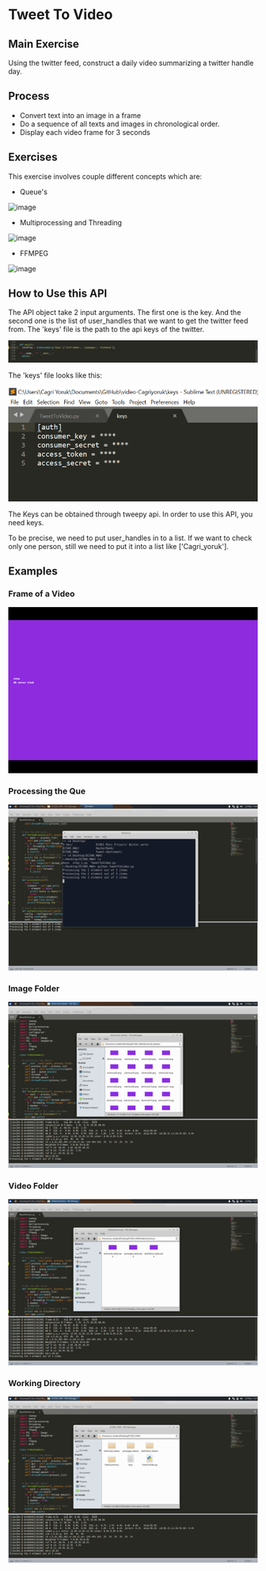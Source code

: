 # Tweet To Video
## Main Exercise
Using the twitter feed, construct a daily video summarizing a twitter handle day.
## Process
  * Convert text into an image in a frame
  * Do a sequence of all texts and images in chronological order.
  * Display each video frame for 3 seconds

## Exercises
This exercise involves couple different concepts which are:
 * Queue's
 
![image](https://user-images.githubusercontent.com/55101879/75595723-8948e100-5a5b-11ea-822a-4f07b05317d0.png)

 * Multiprocessing and Threading
 
![image](https://user-images.githubusercontent.com/55101879/75595802-cc0ab900-5a5b-11ea-8445-a91eb18c6ae6.png)

 * FFMPEG
 
 ![image](https://user-images.githubusercontent.com/55101879/75595853-096f4680-5a5c-11ea-98c5-3fbf6f224d60.png)

## How to Use this API

The API object take 2 input arguments. The first one is the key. And the second one is the list of user_handles that we want to get the twitter feed from. The 'keys' file is the path to the api keys of the twitter.

![](https://github.com/BUEC500C1/video-Cagriyoruk/blob/With_Stub/Screenshots/How_TO.png)

The 'keys' file looks like this:

![](https://github.com/BUEC500C1/video-Cagriyoruk/blob/With_Stub/Screenshots/Auth.png)

The Keys can be obtained through tweepy api. In order to use this API, you need keys.

To be precise, we need to put user_handles in to a list. If we want to check only one person, still we need to put it into a list like ['Cagri_yoruk'].

## Examples
### Frame of a Video

![](https://github.com/BUEC500C1/video-Cagriyoruk/blob/master/Screenshots/Example.png)

### Processing the Que

![](https://github.com/BUEC500C1/video-Cagriyoruk/blob/master/Screenshots/Processing.png)

### Image Folder

![](https://github.com/BUEC500C1/video-Cagriyoruk/blob/master/Screenshots/example_images.png)

### Video Folder

![](https://github.com/BUEC500C1/video-Cagriyoruk/blob/master/Screenshots/example_video.png)

### Working Directory

![](https://github.com/BUEC500C1/video-Cagriyoruk/blob/master/Screenshots/example_wd.png)


